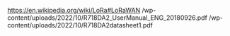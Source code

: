 https://en.wikipedia.org/wiki/LoRa#LoRaWAN
/wp-content/uploads/2022/10/R718DA2_UserManual_ENG_20180926.pdf
/wp-content/uploads/2022/10/R718DA2datasheet1.pdf
